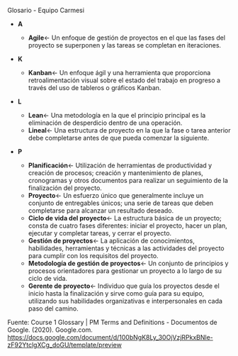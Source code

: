 Glosario - Equipo Carmesi

- **A**
    - **Agile**← Un enfoque de gestión de proyectos en el que las fases del proyecto se superponen y las tareas se completan en iteraciones.
  
- **K**
    - **Kanban**← Un enfoque ágil y una herramienta que proporciona retroalimentación visual sobre el estado del trabajo en progreso a través del uso de tableros o gráficos Kanban.

- **L**
    - **Lean**← Una metodología en la que el principio principal es la eliminación de desperdicio dentro de una operación.
    - **Lineal**← Una estructura de proyecto en la que la fase o tarea anterior debe completarse antes de que pueda comenzar la siguiente.

- **P**
    - **Planificación**← Utilización de herramientas de productividad y creación de procesos; creación y mantenimiento de planes, cronogramas y otros documentos para realizar un seguimiento de la finalización del proyecto.
    - **Proyecto**← Un esfuerzo único que generalmente incluye un conjunto de entregables únicos; una serie de tareas que deben completarse para alcanzar un resultado deseado.
    - **Ciclo de vida del proyecto**← La estructura básica de un proyecto; consta de cuatro fases diferentes: iniciar el proyecto, hacer un plan, ejecutar y completar tareas, y cerrar el proyecto.
    - **Gestión de proyectos**← La aplicación de conocimientos, habilidades, herramientas y técnicas a las actividades del proyecto para cumplir con los requisitos del proyecto.
    - **Metodología de gestión de proyectos**← Un conjunto de principios y procesos orientadores para gestionar un proyecto a lo largo de su ciclo de vida.
    - **Gerente de proyecto**← Individuo que guía los proyectos desde el inicio hasta la finalización y sirve como guía para su equipo, utilizando sus habilidades organizativas e interpersonales en cada paso del camino.

Fuente:
Course 1 Glossary | PM Terms and Definitions - Documentos de Google. (2020). Google.com. https://docs.google.com/document/d/100bNgK8Ly_30OjVzjRPkxBNle-zF92YtclgXCg_doGU/template/preview
